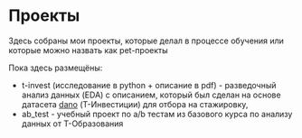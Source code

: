 # Проекты
  Здесь собраны мои проекты, которые делал в процессе обучения или которые можно назвать как pet-проекты
  
  Пока здесь размещёны:
  - t-invest (исследование в python + описание в pdf) - разведочный анализ данных (EDA) с описанием, который был сделан на основе датасета [dano](https://dano.hse.ru/data2024) (Т-Инвестиции) для отбора на стажировку,
  - ab_test - учебный проект по a/b тестам из базового курса по анализу данных от Т-Образования

  
